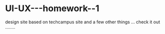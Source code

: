 # UI-UX---homework--1
design site based on techcampus site and a few other things ... check it out ........
